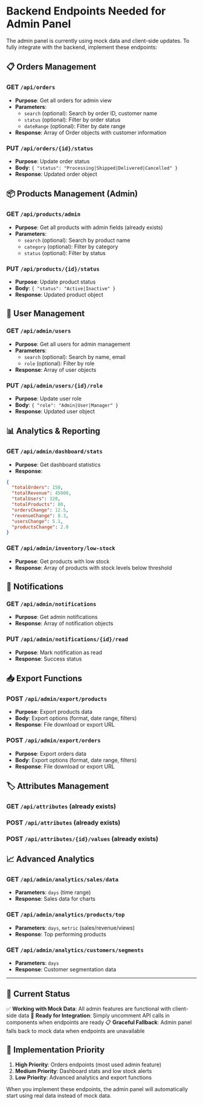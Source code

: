# Backend Endpoints Needed for Admin Panel

The admin panel is currently using mock data and client-side updates. To fully integrate with the backend, implement these endpoints:

## 📋 **Orders Management**

### GET `/api/orders`
- **Purpose**: Get all orders for admin view
- **Parameters**:
  - `search` (optional): Search by order ID, customer name
  - `status` (optional): Filter by order status
  - `dateRange` (optional): Filter by date range
- **Response**: Array of Order objects with customer information

### PUT `/api/orders/{id}/status`
- **Purpose**: Update order status
- **Body**: `{ "status": "Processing|Shipped|Delivered|Cancelled" }`
- **Response**: Updated order object

## 📦 **Products Management (Admin)**

### GET `/api/products/admin`
- **Purpose**: Get all products with admin fields (already exists)
- **Parameters**:
  - `search` (optional): Search by product name
  - `category` (optional): Filter by category
  - `status` (optional): Filter by status

### PUT `/api/products/{id}/status`
- **Purpose**: Update product status
- **Body**: `{ "status": "Active|Inactive" }`
- **Response**: Updated product object

## 👥 **User Management**

### GET `/api/admin/users`
- **Purpose**: Get all users for admin management
- **Parameters**:
  - `search` (optional): Search by name, email
  - `role` (optional): Filter by role
- **Response**: Array of user objects

### PUT `/api/admin/users/{id}/role`
- **Purpose**: Update user role
- **Body**: `{ "role": "Admin|User|Manager" }`
- **Response**: Updated user object

## 📊 **Analytics & Reporting**

### GET `/api/admin/dashboard/stats`
- **Purpose**: Get dashboard statistics
- **Response**:
```json
{
  "totalOrders": 150,
  "totalRevenue": 45000,
  "totalUsers": 320,
  "totalProducts": 80,
  "ordersChange": 12.5,
  "revenueChange": 8.3,
  "usersChange": 5.1,
  "productsChange": 2.0
}
```

### GET `/api/admin/inventory/low-stock`
- **Purpose**: Get products with low stock
- **Response**: Array of products with stock levels below threshold

## 🔔 **Notifications**

### GET `/api/admin/notifications`
- **Purpose**: Get admin notifications
- **Response**: Array of notification objects

### PUT `/api/admin/notifications/{id}/read`
- **Purpose**: Mark notification as read
- **Response**: Success status

## 📥 **Export Functions**

### POST `/api/admin/export/products`
- **Purpose**: Export products data
- **Body**: Export options (format, date range, filters)
- **Response**: File download or export URL

### POST `/api/admin/export/orders`
- **Purpose**: Export orders data
- **Body**: Export options (format, date range, filters)
- **Response**: File download or export URL

## 🏷️ **Attributes Management**

### GET `/api/attributes` (already exists)
### POST `/api/attributes` (already exists)
### POST `/api/attributes/{id}/values` (already exists)

## 📈 **Advanced Analytics**

### GET `/api/admin/analytics/sales/data`
- **Parameters**: `days` (time range)
- **Response**: Sales data for charts

### GET `/api/admin/analytics/products/top`
- **Parameters**: `days`, `metric` (sales/revenue/views)
- **Response**: Top performing products

### GET `/api/admin/analytics/customers/segments`
- **Parameters**: `days`
- **Response**: Customer segmentation data

---

## 🔧 **Current Status**

✅ **Working with Mock Data**: All admin features are functional with client-side data
🔄 **Ready for Integration**: Simply uncomment API calls in components when endpoints are ready
📋 **Graceful Fallback**: Admin panel falls back to mock data when endpoints are unavailable

## 🚀 **Implementation Priority**

1. **High Priority**: Orders endpoints (most used admin feature)
2. **Medium Priority**: Dashboard stats and low stock alerts
3. **Low Priority**: Advanced analytics and export functions

When you implement these endpoints, the admin panel will automatically start using real data instead of mock data.